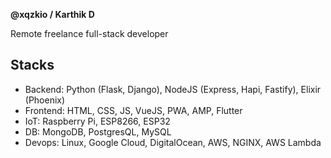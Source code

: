 **@xqzkio / Karthik D**

Remote freelance full-stack developer

## Stacks
- Backend: Python (Flask, Django), NodeJS (Express, Hapi, Fastify), Elixir (Phoenix)
- Frontend: HTML, CSS, JS, VueJS, PWA, AMP, Flutter
- IoT: Raspberry Pi, ESP8266, ESP32
- DB:  MongoDB, PostgresQL, MySQL
- Devops: Linux, Google Cloud, DigitalOcean, AWS, NGINX, AWS Lambda

